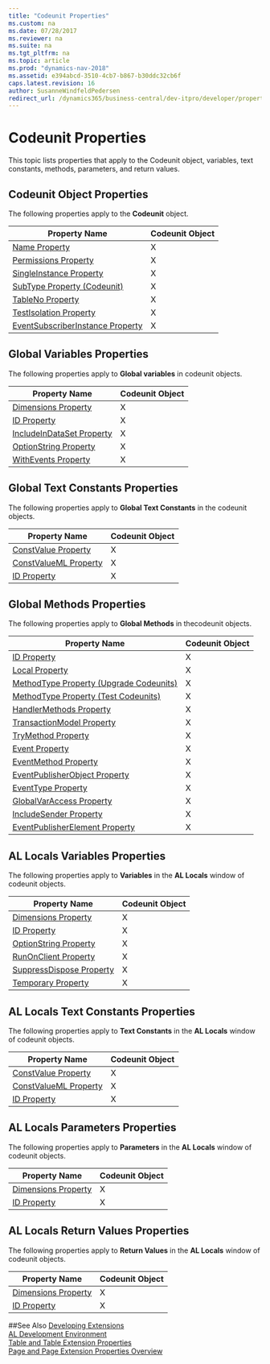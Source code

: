 ```yaml
---
title: "Codeunit Properties"
ms.custom: na
ms.date: 07/28/2017
ms.reviewer: na
ms.suite: na
ms.tgt_pltfrm: na
ms.topic: article
ms.prod: "dynamics-nav-2018"
ms.assetid: e394abcd-3510-4cb7-b867-b30ddc32cb6f
caps.latest.revision: 16
author: SusanneWindfeldPedersen
redirect_url: /dynamics365/business-central/dev-itpro/developer/properties/devenv-properties
---
```


# Codeunit Properties
This topic lists properties that apply to the Codeunit object, variables, text constants, methods, parameters, and return values.  
  
## Codeunit Object Properties  
 The following properties apply to the **Codeunit** object.  

|Property Name|Codeunit Object|
|-------------|-----------|
|[Name Property](devenv-name-property.md)|X|
|[Permissions Property](devenv-permissions-property.md)|X|
|[SingleInstance Property](devenv-singleinstance-property.md)|X|
|[SubType Property (Codeunit)](devenv-subtype-property-codeunit.md)|X|
|[TableNo Property](devenv-tableno-property.md)|X|
|[TestIsolation Property](devenv-testisolation-property.md)|X|
|[EventSubscriberInstance Property](devenv-eventsubscriberinstance-property.md)|X|
  
## Global Variables Properties  
 The following properties apply to **Global variables** in codeunit objects.  

|Property Name|Codeunit Object|
|-------------|-----------|
|[Dimensions Property](devenv-dimensions-property.md)|X|
|[ID Property](devenv-id-property.md)|X|
|[IncludeInDataSet Property](devenv-includeindataset-property.md)|X|
|[OptionString Property](devenv-optionstring-property.md)|X|
|[WithEvents Property](devenv-withevents-property.md)|X|
  
## Global Text Constants Properties  
 The following properties apply to **Global Text Constants** in the codeunit objects.  

|Property Name|Codeunit Object|
|-------------|-----------|
|[ConstValue Property](devenv-constvalue-property.md)|X|
|[ConstValueML Property](devenv-constvalueml-property.md)|X|
|[ID Property](devenv-id-property.md)|X|

## Global Methods Properties  
 The following properties apply to **Global Methods** in thecodeunit objects.  

|Property Name|Codeunit Object|
|-------------|-----------|
|[ID Property](devenv-id-property.md)|X|
|[Local Property](devenv-local-property.md)|X|
|[MethodType Property \(Upgrade Codeunits\)](devenv-methodtype-property-upgrade-codeunits.md)|X|
|[MethodType Property \(Test Codeunits\)](devenv-methodtype-property-test-codeunits.md)|X|
|[HandlerMethods Property](devenv-handlermethods-property.md)|X|
|[TransactionModel Property](devenv-transactionmodel-property.md)|X|
|[TryMethod Property](devenv-trymethod-property.md)|X|
|[Event Property](devenv-event-property.md)|X|
|[EventMethod Property](devenv-eventmethod-property.md)|X|
|[EventPublisherObject Property](devenv-eventpublisherobject-property.md)|X|
|[EventType Property](devenv-eventtype-property.md)|X|
|[GlobalVarAccess Property](devenv-globalvaraccess-property.md)|X|
|[IncludeSender Property](devenv-includesender-property.md)|X|
|[EventPublisherElement Property](devenv-eventpublisherelement-property.md)|X|
    
## AL Locals Variables Properties  
 The following properties apply to **Variables** in the **AL Locals** window of codeunit objects.  

|Property Name|Codeunit Object|
|-------------|-----------|
|[Dimensions Property](devenv-dimensions-property.md)|X|
|[ID Property](devenv-id-property.md)|X|
|[OptionString Property](devenv-optionstring-property.md)|X|
|[RunOnClient Property](devenv-runonclient-property.md)|X|
|[SuppressDispose Property](devenv-suppressdispose-property.md)|X|
|[Temporary Property](devenv-temporary-property.md)|X|

## AL Locals Text Constants Properties  
 The following properties apply to **Text Constants** in the **AL Locals** window of codeunit objects.  

|Property Name|Codeunit Object|
|-------------|-----------|
|[ConstValue Property](devenv-constvalue-property.md)|X|
|[ConstValueML Property](devenv-constvalueml-property.md)|X|
|[ID Property](devenv-id-property.md)|X|
  
## AL Locals Parameters Properties  
 The following properties apply to **Parameters** in the **AL Locals** window of codeunit objects.  

|Property Name|Codeunit Object|
|-------------|-----------|
|[Dimensions Property](devenv-dimensions-property.md)|X|
|[ID Property](devenv-id-property.md)|X|

## AL Locals Return Values Properties  
 The following properties apply to **Return Values** in the **AL Locals** window of codeunit objects.  
  
|Property Name|Codeunit Object|
|-------------|-----------|
|[Dimensions Property](devenv-dimensions-property.md)|X|
|[ID Property](devenv-id-property.md)|X|

##See Also
[Developing Extensions](../devenv-dev-overview.md)  
[AL Development Environment](../devenv-reference-overview.md)  
[Table and Table Extension Properties](devenv-table-properties.md)  
[Page and Page Extension Properties Overview](devenv-page-property-overview.md)
